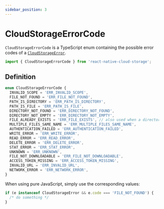 ```yaml
---
sidebar_position: 3
---
```


# CloudStorageErrorCode

`CloudStorageErrorCode` is a TypeScript enum containing the possible error codes of a [`CloudStorageError`](../CloudStorageError).

```ts
import { CloudStorageErrorCode } from 'react-native-cloud-storage';
```

## Definition

```ts
enum CloudStorageErrorCode {
  INVALID_SCOPE = 'ERR_INVALID_SCOPE',
  FILE_NOT_FOUND = 'ERR_FILE_NOT_FOUND',
  PATH_IS_DIRECTORY = 'ERR_PATH_IS_DIRECTORY',
  PATH_IS_FILE = 'ERR_PATH_IS_FILE',
  DIRECTORY_NOT_FOUND = 'ERR_DIRECTORY_NOT_FOUND',
  DIRECTORY_NOT_EMPTY = 'ERR_DIRECTORY_NOT_EMPTY',
  FILE_ALREADY_EXISTS = 'ERR_FILE_EXISTS', // also used when a directory already exists
  MULTIPLE_FILES_SAME_NAME = 'ERR_MULTIPLE_FILES_SAME_NAME',
  AUTHENTICATION_FAILED = 'ERR_AUTHENTICATION_FAILED',
  WRITE_ERROR = 'ERR_WRITE_ERROR',
  READ_ERROR = 'ERR_READ_ERROR',
  DELETE_ERROR = 'ERR_DELETE_ERROR',
  STAT_ERROR = 'ERR_STAT_ERROR',
  UNKNOWN = 'ERR_UNKNOWN',
  FILE_NOT_DOWNLOADABLE = 'ERR_FILE_NOT_DOWNLOADABLE',
  ACCESS_TOKEN_MISSING = 'ERR_ACCESS_TOKEN_MISSING',
  INVALID_URL = 'ERR_INVALID_URL',
  NETWORK_ERROR = 'ERR_NETWORK_ERROR',
}
```

When using pure JavaScript, simply use the corresponding values:

```js
if (e instanceof CloudStorageError && e.code === 'FILE_NOT_FOUND') {
  /* do something */
}
```
